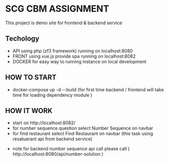 # SCG CBM ASSIGNMENT
This project is demo site for frontend & backend service 

## Techology
+ API using php (zf3 framework) running on localhost:8080
+ FRONT using vue.js provide spa running on localhost:8082
+ DOCKER for easy way to running instance on local development 

## HOW TO START 
+ docker-compose up -d --build (for first time backend / frontend will take time for loading dependency module )


## HOW IT WORK
+ start on http://localhost:8082/
+ for number sequence question select Number Sequence on navbar
+ for find restaurant select Find Restaurant on navbar (this task using resatuarant api from backend service)

- note for backend number sequence api call please call ( http://localhost:8080/api/number-solution )


